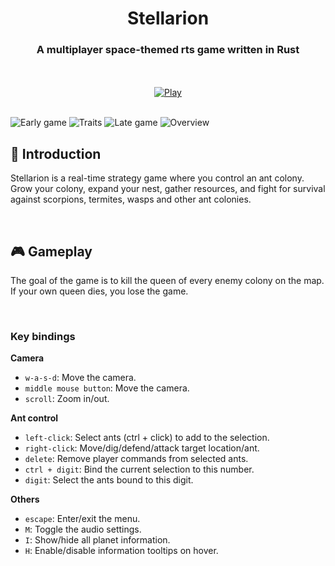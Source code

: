 <div align="center">

# Stellarion
### A multiplayer space-themed rts game written in Rust

<br><br>
[![Play](https://gist.githubusercontent.com/cxmeel/0dbc95191f239b631c3874f4ccf114e2/raw/play.svg)](https://tvdboom.itch.io/stellarion)
<br><br>
</div>

<img src="https://github.com/tvdboom/stellarion/blob/master/assets/images/scenery/s1.png?raw=true" alt="Early game">
<img src="https://github.com/tvdboom/stellarion/blob/master/assets/images/scenery/s2.png?raw=true" alt="Traits">
<img src="https://github.com/tvdboom/stellarion/blob/master/assets/images/scenery/s3.png?raw=true" alt="Late game">
<img src="https://github.com/tvdboom/stellarion/blob/master/assets/images/scenery/s4.png?raw=true" alt="Overview">

<br>

## 📜 Introduction

Stellarion is a real-time strategy game where you control an ant colony. Grow your colony,
expand your nest, gather resources, and fight for survival against scorpions, termites, wasps and
other ant colonies.

<br>

## 🎮 Gameplay

The goal of the game is to kill the queen of every enemy colony on the map. If your own queen
dies, you lose the game.


<br>

### Key bindings

**Camera**
- `w-a-s-d`: Move the camera.
- `middle mouse button`: Move the camera.
- `scroll`: Zoom in/out.
 
**Ant control**
- `left-click`: Select ants (ctrl + click) to add to the selection.
- `right-click`: Move/dig/defend/attack target location/ant.
- `delete`: Remove player commands from selected ants.
- `ctrl + digit`: Bind the current selection to this number.
- `digit`: Select the ants bound to this digit.

**Others**
- `escape`: Enter/exit the menu.
- `M`: Toggle the audio settings.
- `I`: Show/hide all planet information.
- `H`: Enable/disable information tooltips on hover.
